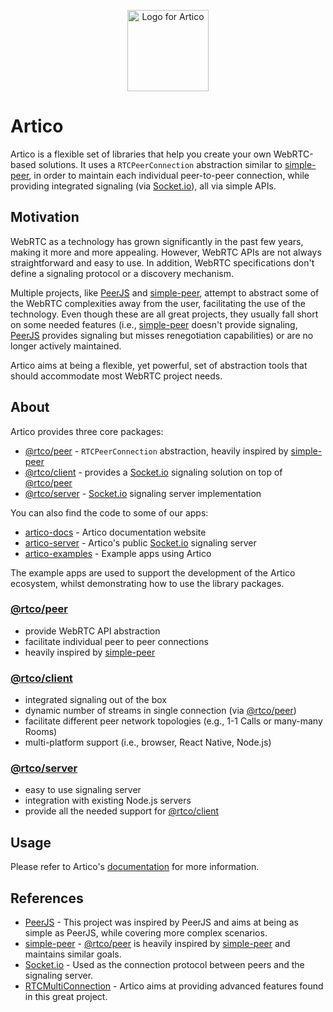 <p align="center">
  <picture>
  <source media="(prefers-color-scheme: dark)" srcset="https://github.com/matallui/artico/blob/99445e6aaba516abc69ac9c1c8bf32e80c067815/assets/artico-logo-circle.png">
  <img src="https://github.com/matallui/artico/blob/99445e6aaba516abc69ac9c1c8bf32e80c067815/assets/artico-logo-circle.png" width="130" alt="Logo for Artico">
</picture>
</p>

# Artico

Artico is a flexible set of libraries that help you create your own WebRTC-based solutions.
It uses a `RTCPeerConnection` abstraction similar to [simple-peer], in order to maintain each individual peer-to-peer connection, while providing integrated signaling (via [Socket.io]), all via simple APIs.

## Motivation

WebRTC as a technology has grown significantly in the past few years, making it more and more appealing.
However, WebRTC APIs are not always straightforward and easy to use. In addition, WebRTC specifications don't define a signaling protocol or a discovery mechanism.

Multiple projects, like [PeerJS] and [simple-peer], attempt to abstract some of the WebRTC complexities away from the user, facilitating the use of the technology.
Even though these are all great projects, they usually fall short on some needed features (i.e., [simple-peer] doesn't provide signaling, [PeerJS] provides signaling but misses renegotiation capabilities) or are no longer actively maintained.

Artico aims at being a flexible, yet powerful, set of abstraction tools that should accommodate most WebRTC project needs.

## About

Artico provides three core packages:

- [@rtco/peer] - `RTCPeerConnection` abstraction, heavily inspired by [simple-peer]
- [@rtco/client] - provides a [Socket.io] signaling solution on top of [@rtco/peer]
- [@rtco/server] - [Socket.io] signaling server implementation

You can also find the code to some of our apps:

- [artico-docs] - Artico documentation website
- [artico-server] - Artico's public [Socket.io] signaling server
- [artico-examples] - Example apps using Artico

The example apps are used to support the development of the Artico ecosystem, whilst demonstrating how to use the library packages.

### [@rtco/peer](packages/peer)

- provide WebRTC API abstraction
- facilitate individual peer to peer connections
- heavily inspired by [simple-peer]

### [@rtco/client](packages/client)

- integrated signaling out of the box
- dynamic number of streams in single connection (via [@rtco/peer])
- facilitate different peer network topologies (e.g., 1-1 Calls or many-many Rooms)
- multi-platform support (i.e., browser, React Native, Node.js)

### [@rtco/server](packages/server)

- easy to use signaling server
- integration with existing Node.js servers
- provide all the needed support for [@rtco/client]

## Usage

Please refer to Artico's [documentation](https://artico.dev) for more information.

## References

- [PeerJS] - This project was inspired by PeerJS and aims at being as simple as PeerJS, while covering more complex scenarios.
- [simple-peer] - [@rtco/peer] is heavily inspired by [simple-peer] and maintains similar goals.
- [Socket.io] - Used as the connection protocol between peers and the signaling server.
- [RTCMultiConnection] - Artico aims at providing advanced features found in this great project.

[simple-peer]: https://github.com/feross/simple-peer
[Socket.io]: https://socket.io
[PeerJS]: https://peerjs.com
[RTCMultiConnection]: https://github.com/muaz-khan/RTCMultiConnection
[@rtco/peer]: packages/peer
[@rtco/client]: packages/client
[@rtco/server]: packages/server
[artico-docs]: apps/docs
[artico-server]: apps/server
[artico-examples]: examples
